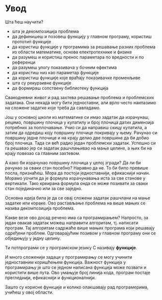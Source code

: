 # Увод

Шта ћеш научити?

- шта је декомпозиција проблема
- да дефинишеш и позовеш функцију у главном програму, користиш прототип функције
- да користиш функције у програмима за решавање разних проблема из области математике,
основа електротехнике и физике
- да разумеш и користиш пренос параметара по вредности и по референци
- да разумеш улогу показивача у бочним ефектима
- да користиш низ као параметар функције
- да користиш функције које враћају показивачке променљиве
- шта су рекурзивне функције
- да формираш сопствену библиотеку функција

Свакодневни живот и рад захтева решавање проблема и проблемских задатака. Они некада могу
бити једноставни, али врло често наилазимо на сложене задатке које треба да савладамо.

Још у основноj школи из математике си имао задатак да израчунаш, рецимо, површину плочица
у купатилу и број плочица датих димензија потребних за поплочавање. Учио си да направиш
скицу купатила, а затим да одредиш коју површину плочице покривају у њему. Рачунао си
површину једне плочице и на крају делио две површине да би добио број плочица. Тада си већ
радио један проблемски задатак. Успешно си га решавао јер си задатак рашчлањивао на мање
целине, а њих би на крају повезао са главним захтевом.

А како би израчунао површину плочица у целој згради? Да ли би рачунао за сваки стан посебно?
Наравно да не. То би било превише посла, признаћеш. Мора да постоји једноставнији, ефикаснији
начин. Морамо уочити да је формула израчунавања иста за све станове у вертикали. Тако креирана
формула онда се може позивати за сваки стан појединачно или за све заједно.

Основна идеја билa је да се овај сложени задатак рашчлани на мање задатке или кораке. Ово
растављање проблема на више мањих се назива декомпозиција проблема.

Какве везе ово досад речено има са програмирањем? Напросто, за један овакав задатак можеш
направити алгоритам, тј. написати програм. Тај алгоритам садржаће више мањих програма који
решавају одређени проблем. Одговарајућим позивом у главном програму они се обједињују у
једну целину.

Ти потпрограми се у програмском језику С називају **функције**.

И много сложенији задаци у програмирању се могу учинити једноставним коришћењем функција.
Важност функција у програмирању је што се једном написана функција може позвати и користити
више пута. Ово умањује број линија кода, програм постаје прегледнији, ефикаснији и
функционалнији.

Зашто су корисне функције и колико олакшавају рад програмерима, учићеш у овој области.
